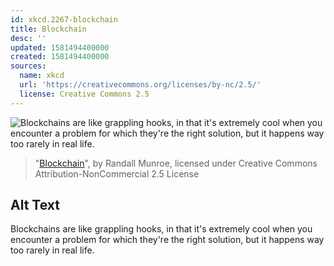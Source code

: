 ```yaml
---
id: xkcd.2267-blockchain
title: Blockchain
desc: ''
updated: 1581494400000
created: 1581494400000
sources:
  name: xkcd
  url: 'https://creativecommons.org/licenses/by-nc/2.5/'
  license: Creative Commons 2.5
---
```

![Blockchains are like grappling hooks, in that it's extremely cool when you encounter a problem for which they're the right solution, but it happens way too rarely in real life.](https://imgs.xkcd.com/comics/blockchain.png)
> "[Blockchain](https://xkcd.com/2267/)", by Randall Munroe, licensed under Creative Commons Attribution-NonCommercial 2.5 License

## Alt Text
Blockchains are like grappling hooks, in that it's extremely cool when you encounter a problem for which they're the right solution, but it happens way too rarely in real life.
